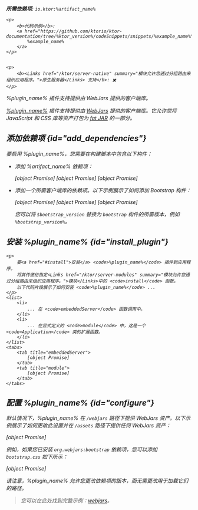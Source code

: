 [//]: # (title: Webjars)

<primary-label ref="server-plugin"/>

<var name="plugin_name" value="Webjars"/>
<var name="package_name" value="io.ktor.server.webjars"/>
<var name="artifact_name" value="ktor-server-webjars"/>

<tldr>
<p>
<b>所需依赖项</b>: <code>io.ktor:%artifact_name%</code>
</p>
<var name="example_name" value="webjars"/>

    <p>
        <b>代码示例</b>:
        <a href="https://github.com/ktorio/ktor-documentation/tree/%ktor_version%/codeSnippets/snippets/%example_name%">
            %example_name%
        </a>
    </p>
    

    <p>
        <b><Links href="/ktor/server-native" summary="模块允许您通过分组路由来组织应用程序。">原生服务器</Links> 支持</b>: ✖️
    </p>
    
</tldr>

<link-summary>
%plugin_name% 插件支持提供由 WebJars 提供的客户端库。
</link-summary>

[%plugin_name%](https://api.ktor.io/ktor-server/ktor-server-plugins/ktor-server-webjars/io.ktor.server.webjars/-webjars.html) 插件支持提供由 [WebJars](https://www.webjars.org/) 提供的客户端库。它允许您将 JavaScript 和 CSS 库等资产打包为 [fat JAR](server-fatjar.md) 的一部分。

## 添加依赖项 {id="add_dependencies"}
要启用 %plugin_name%，您需要在构建脚本中包含以下构件：
* 添加 %artifact_name% 依赖项：

  
    <tabs group="languages">
        <tab title="Gradle (Kotlin)" group-key="kotlin">
            [object Promise]
        </tab>
        <tab title="Gradle (Groovy)" group-key="groovy">
            [object Promise]
        </tab>
        <tab title="Maven" group-key="maven">
            [object Promise]
        </tab>
    </tabs>
    

* 添加一个所需客户端库的依赖项。以下示例展示了如何添加 Bootstrap 构件：

  <var name="group_id" value="org.webjars"/>
  <var name="artifact_name" value="bootstrap"/>
  <var name="version" value="bootstrap_version"/>
  
    <tabs group="languages">
        <tab title="Gradle (Kotlin)" group-key="kotlin">
            [object Promise]
        </tab>
        <tab title="Gradle (Groovy)" group-key="groovy">
            [object Promise]
        </tab>
        <tab title="Maven" group-key="maven">
            [object Promise]
        </tab>
    </tabs>
    
  
  您可以将 `$bootstrap_version` 替换为 `bootstrap` 构件的所需版本，例如 `%bootstrap_version%`。

## 安装 %plugin_name% {id="install_plugin"}

    <p>
        要<a href="#install">安装</a> <code>%plugin_name%</code> 插件到应用程序，
        将其传递给指定<Links href="/ktor/server-modules" summary="模块允许您通过分组路由来组织应用程序。">模块</Links>中的 <code>install</code> 函数。
        以下代码片段展示了如何安装 <code>%plugin_name%</code> ...
    </p>
    <list>
        <li>
            ... 在 <code>embeddedServer</code> 函数调用中。
        </li>
        <li>
            ... 在显式定义的 <code>module</code> 中，这是一个 <code>Application</code> 类的扩展函数。
        </li>
    </list>
    <tabs>
        <tab title="embeddedServer">
            [object Promise]
        </tab>
        <tab title="module">
            [object Promise]
        </tab>
    </tabs>
    

## 配置 %plugin_name% {id="configure"}

默认情况下，%plugin_name% 在 `/webjars` 路径下提供 WebJars 资产。以下示例展示了如何更改此设置并在 `/assets` 路径下提供任何 WebJars 资产：

[object Promise]

例如，如果您已安装 `org.webjars:bootstrap` 依赖项，您可以添加 `bootstrap.css` 如下所示：

[object Promise]

请注意，%plugin_name% 允许您更改依赖项的版本，而无需更改用于加载它们的路径。

> 您可以在此处找到完整示例：[webjars](https://github.com/ktorio/ktor-documentation/tree/%ktor_version%/codeSnippets/snippets/webjars)。